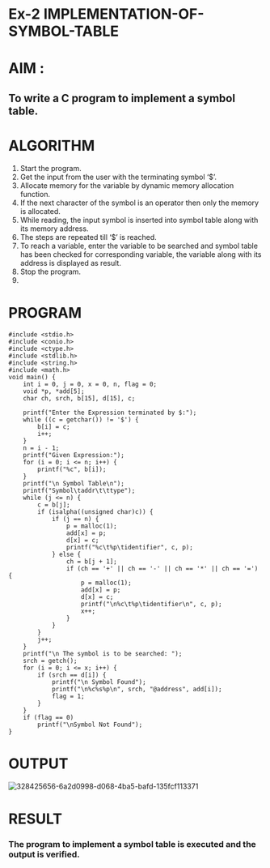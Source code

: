 # Ex-2 IMPLEMENTATION-OF-SYMBOL-TABLE

# AIM :
## To write a C program to implement a symbol table.

# ALGORITHM
1.	Start the program.
2.	Get the input from the user with the terminating symbol ‘$’.
3.	Allocate memory for the variable by dynamic memory allocation function.
4.	If the next character of the symbol is an operator then only the memory is allocated.
5.	While reading, the input symbol is inserted into symbol table along with its memory address.
6.	The steps are repeated till ‘$’ is reached.
7.	To reach a variable, enter the variable to be searched and symbol table has been checked for corresponding variable, the variable along with its address is displayed as result.
8.	Stop the program.
9.	
# PROGRAM
```
#include <stdio.h>
#include <conio.h> 
#include <ctype.h> 
#include <stdlib.h>
#include <string.h> 
#include <math.h>
void main() {
    int i = 0, j = 0, x = 0, n, flag = 0;
    void *p, *add[5];
    char ch, srch, b[15], d[15], c;

    printf("Enter the Expression terminated by $:");
    while ((c = getchar()) != '$') {
        b[i] = c;
        i++;
    }
    n = i - 1;
    printf("Given Expression:");
    for (i = 0; i <= n; i++) {
        printf("%c", b[i]);
    }
    printf("\n Symbol Table\n");
    printf("Symbol\taddr\t\ttype");
    while (j <= n) {
        c = b[j];
        if (isalpha((unsigned char)c)) {
            if (j == n) {
                p = malloc(1);
                add[x] = p;
                d[x] = c;
                printf("%c\t%p\tidentifier", c, p);
            } else {
                ch = b[j + 1];
                if (ch == '+' || ch == '-' || ch == '*' || ch == '=') {
                    p = malloc(1);
                    add[x] = p;
                    d[x] = c;
                    printf("\n%c\t%p\tidentifier\n", c, p);
                    x++;
                }
            }
        }
        j++;
    }
    printf("\n The symbol is to be searched: ");
    srch = getch();
    for (i = 0; i <= x; i++) {
        if (srch == d[i]) {
            printf("\n Symbol Found");
            printf("\n%c%s%p\n", srch, "@address", add[i]);
            flag = 1;
        }
    }
    if (flag == 0)
        printf("\nSymbol Not Found");
}
```
# OUTPUT
![328425656-6a2d0998-d068-4ba5-bafd-135fcf113371](https://github.com/Swetha733N/IMPLEMENTATION-OF-SYMBOL-TABLE-/assets/122199934/3a1fd965-ed4a-4208-b531-b82374df7192)

# RESULT
### The program to implement a symbol table is executed and the output is verified.
